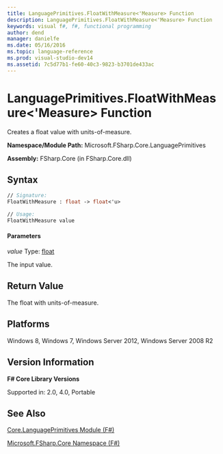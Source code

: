 ```yaml
---
title: LanguagePrimitives.FloatWithMeasure<'Measure> Function
description: LanguagePrimitives.FloatWithMeasure<'Measure> Function
keywords: visual f#, f#, functional programming
author: dend
manager: danielfe
ms.date: 05/16/2016
ms.topic: language-reference
ms.prod: visual-studio-dev14
ms.assetid: 7c5d77b1-fe60-40c3-9823-b3701de433ac 
---
```


# LanguagePrimitives.FloatWithMeasure<'Measure> Function

Creates a float value with units-of-measure.

**Namespace/Module Path:** Microsoft.FSharp.Core.LanguagePrimitives

**Assembly:** FSharp.Core (in FSharp.Core.dll)


## Syntax

```fsharp
// Signature:
FloatWithMeasure : float -> float<'u>

// Usage:
FloatWithMeasure value
```

#### Parameters
*value*
Type: [float](https://msdn.microsoft.com/library/3fa76cae-e9b5-4672-8bdf-88ff6dbcf7b8)


The input value.

## Return Value

The float with units-of-measure.

## Platforms
Windows 8, Windows 7, Windows Server 2012, Windows Server 2008 R2


## Version Information
**F# Core Library Versions**

Supported in: 2.0, 4.0, Portable




## See Also
[Core.LanguagePrimitives Module &#40;F&#35;&#41;](Core.LanguagePrimitives-Module-%5BFSharp%5D.md)

[Microsoft.FSharp.Core Namespace &#40;F&#35;&#41;](Microsoft.FSharp.Core-Namespace-%5BFSharp%5D.md)

